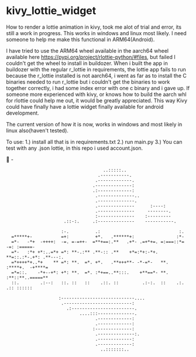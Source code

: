 # kivy_lottie_widget
How to render a lottie animation in kivy, took me alot of trial and error, its still a work in progress. This works in windows and linux most likely. I need someone to help me make this functional in ARM64(Android).

I have tried to use the ARM64 wheel available in the aarch64 wheel available here https://pypi.org/project/rlottie-python/#files, but failed I couldn't get the wheel to install in buildozer. When i built the app in buildozer with the regular r_lottie in requirements, the lottie app fails to run because the r_lottie installed is not aarch64, i went as far as to install the C binaries needed to run r_lottie but i couldn't get the binaries to work together correctly, i had some index error with one c binary and i gave up. If someone more experienced with kivy, or knows how to build the aarch whl for rlottie could help me out, it would be greatly appreciated.
This way Kivy could have finally have a lottie widget finally available for android development. 

The current version of how it is now, works in windows and most likely in linux also(haven't tested).

To use:
1.) install all that is in requirements.txt 
2.) run main.py
3.) You can test with any .json lottie, in this repo i used account.json.


🥖 _-_  




                                                                                          
                                                                                          
                                                                                          
                                                                                          
                                         ..:::::..                                        
                                       .-----------.                                      
                                      .-------------.                                     
                                     .--------------:                                     
                                     .:-------------:                                     
                                      .--------------..                                   
                                      .--------------.                                    
                                      .--------------      :----:                         
                                      .--------------     --------.                       
                                      :--------------    :---------                       
                          .::-:.     .:--------------    -----------.                     
                                                                                          
                         :-.          .:                              :.                  
      =*****+-           =+:          +*.   .******+:                :*-                  
      =*-   -*+  -++++:  -=. =-=++-  =**+==:.**   .+*- .=+*+=. =:===::*=  -=: :=====-     
      =*-   :*+ +*:..=*+ =*: **-.:** .**-:: .**    +*=:*+:-*+. **=::.:*-.+*: .**---:.     
      =*++++*+..*+    ** =*: **.  =*. +*.   .**+++**- -*-=*-   **.   :****+.  -+****=     
      =*=::.    -*+--+*: +*: **.  =*. :*+==..**:::.    +**==*- **.   :**::**..=====**     
      ::.        .:--:   ::. ::   ::    .::. ::         .:-:.  ::    .:.  .:: ::::::      
                                                                                          
                        :----------------------------....                                 
                         .--------------------------:                                     
                           .:------------------------.                                    
                                ....:::--------------.                                    
                                      .-------------:                                     
                                      .-------------:                                     
                                     :--------------:                                     
                                      .--------------:.                                   
                                      .-------------:                                     
                                      .-------------:                                     
                                        ..:::::::..                                       
                                                                                          
                                                                                          
                                                                                          
